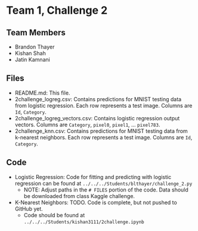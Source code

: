 # Team 1, Challenge 2

## Team Members
- Brandon Thayer
- Kishan Shah
- Jatin Kamnani

## Files
- README.md: This file.
- 2challenge_logreg.csv: Contains predictions for MNIST testing data from logistic regression. Each row represents a test image. Columns are `Id`, `Category`.
- 2challenge_logreg_vectors.csv: Contains logistic regression output vectors. Columns are `Category`, `pixel0`, `pixel1`, ... `pixel783`.  
- 2challenge_knn.csv: Contains predictions for MNIST testing data from k-nearest neighbors. Each row represents a test image. Columns are `Id`, `Category`.

## Code
- Logistic Regression: Code for fitting and predicting with logistic regression can be found at `../../../Students/blthayer/challenge_2.py`
  - NOTE: Adjust paths in the `# FILES` portion of the code. Data should be downloaded from class Kaggle challenge.
- K-Nearest Neighbors: TODO. Code is complete, but not pushed to GitHub yet.
  - Code should be found at `../../../Students/kishan3111/2challenge.ipynb`
